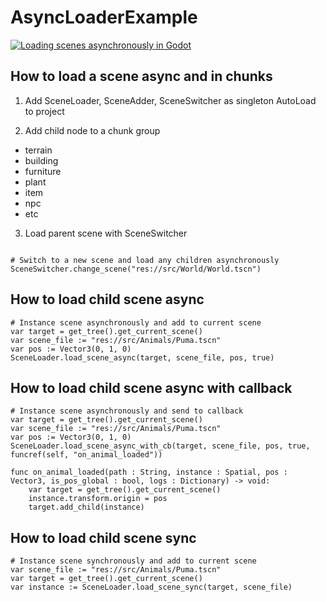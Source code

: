 # AsyncLoaderExample


[![Loading scenes asynchronously in Godot](https://img.youtube.com/vi/GR95TXHz5kg/0.jpg)](https://www.youtube.com/watch?v=GR95TXHz5kg, "Loading scenes asynchronously in Godot")

## How to load a scene async and in chunks

1. Add SceneLoader, SceneAdder, SceneSwitcher as singleton AutoLoad to project

2. Add child node to a chunk group
  * terrain
  * building
  * furniture
  * plant
  * item
  * npc
  * etc

3. Load parent scene with SceneSwitcher
  ```GDScript

  # Switch to a new scene and load any children asynchronously
  SceneSwitcher.change_scene("res://src/World/World.tscn")
  ```

## How to load child scene async

```GDScript
# Instance scene asynchronously and add to current scene
var target = get_tree().get_current_scene()
var scene_file := "res://src/Animals/Puma.tscn"
var pos := Vector3(0, 1, 0)
SceneLoader.load_scene_async(target, scene_file, pos, true)
```

## How to load child scene async with callback

```GDScript
# Instance scene asynchronously and send to callback
var target = get_tree().get_current_scene()
var scene_file := "res://src/Animals/Puma.tscn"
var pos := Vector3(0, 1, 0)
SceneLoader.load_scene_async_with_cb(target, scene_file, pos, true, funcref(self, "on_animal_loaded"))

func on_animal_loaded(path : String, instance : Spatial, pos : Vector3, is_pos_global : bool, logs : Dictionary) -> void:
	var target = get_tree().get_current_scene()
	instance.transform.origin = pos
	target.add_child(instance)
```

## How to load child scene sync

```GDScript
# Instance scene synchronously and add to current scene
var scene_file := "res://src/Animals/Puma.tscn"
var target = get_tree().get_current_scene()
var instance := SceneLoader.load_scene_sync(target, scene_file)
```
